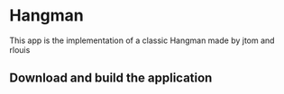 # Hangman

This app is the implementation of a classic Hangman made by jtom and rlouis

## **Download and build the application**